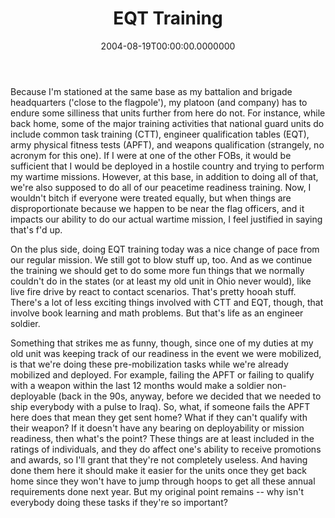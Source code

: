 ﻿---
title: EQT Training
date: "2004-08-19T00:00:00.0000000"
featuredImage: img/eqt-training-featured.png
---

Because I'm stationed at the same base as my battalion and brigade headquarters ('close to the flagpole'), my platoon (and company) has to endure some silliness that units further from here do not. For instance, while back home, some of the major training activities that national guard units do include common task training (CTT), engineer qualification tables (EQT), army physical fitness tests (APFT), and weapons qualification (strangely, no acronym for this one). If I were at one of the other FOBs, it would be sufficient that I would be deployed in a hostile country and trying to perform my wartime missions. However, at this base, in addition to doing all of that, we're also supposed to do all of our peacetime readiness training. Now, I wouldn't bitch if everyone were treated equally, but when things are disproportionate because we happen to be near the flag officers, and it impacts our ability to do our actual wartime mission, I feel justified in saying that's f'd up.

On the plus side, doing EQT training today was a nice change of pace from our regular mission. We still got to blow stuff up, too. And as we continue the training we should get to do some more fun things that we normally couldn't do in the states (or at least my old unit in Ohio never would), like live fire drive by react to contact scenarios. That's pretty hooah stuff. There's a lot of less exciting things involved with CTT and EQT, though, that involve book learning and math problems. But that's life as an engineer soldier.

Something that strikes me as funny, though, since one of my duties at my old unit was keeping track of our readiness in the event we were mobilized, is that we're doing these pre-mobilization tasks while we're already mobilized and deployed. For example, failing the APFT or failing to qualify with a weapon within the last 12 months would make a soldier non-deployable (back in the 90s, anyway, before we decided that we needed to ship everybody with a pulse to Iraq). So, what, if someone fails the APFT here does that mean they get sent home? What if they can't qualify with their weapon? If it doesn't have any bearing on deployability or mission readiness, then what's the point? These things are at least included in the ratings of individuals, and they do affect one's ability to receive promotions and awards, so I'll grant that they're not completely useless. And having done them here it should make it easier for the units once they get back home since they won't have to jump through hoops to get all these annual requirements done next year. But my original point remains -- why isn't everybody doing these tasks if they're so important?

